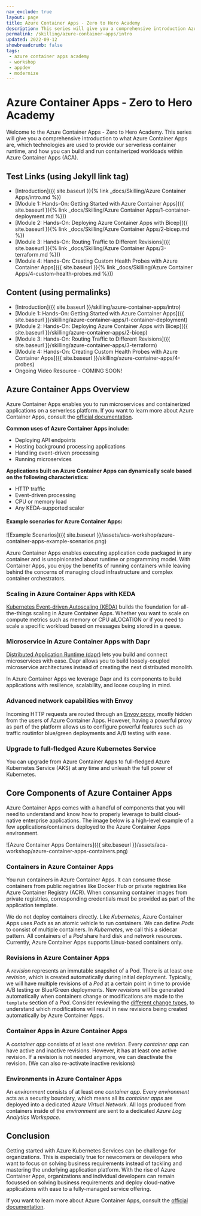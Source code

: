 ```yaml
---
nav_exclude: true
layout: page
title: Azure Container Apps - Zero to Hero Academy
description: This series will give you a comprehensive introduction Azure Container Apps.
permalink: /skilling/azure-container-apps/intro
updated: 2022-09-12
showbreadcrumb: false
tags:
 - azure container apps academy
 - workshop
 - appdev
 - modernize
---
```


# Azure Container Apps - Zero to Hero Academy

Welcome to the Azure Container Apps - Zero to Hero Academy. This series will give you a comprehensive introduction to what Azure Container Apps are, which technologies are used to provide our serverless container runtime, and how you can build and run containerized workloads within Azure Container Apps (ACA).

## Test Links (using Jekyll link tag)

* [Introduction]({{ site.baseurl }}{% link _docs/Skilling/Azure Container Apps/intro.md %})
* [Module 1: Hands-On: Getting Started with Azure Container Apps]({{ site.baseurl }}{% link _docs/Skilling/Azure Container Apps/1-container-deployment.md %}))
* [Module 2: Hands-On: Deploying Azure Container Apps with Bicep]({{ site.baseurl }}{% link _docs/Skilling/Azure Container Apps/2-bicep.md %})
* [Module 3: Hands-On: Routing Traffic to Different Revisions]({{ site.baseurl }}{% link _docs/Skilling/Azure Container Apps/3-terraform.md %}))
* [Module 4: Hands-On: Creating Custom Health Probes with Azure Container Apps]({{ site.baseurl }}{% link _docs/Skilling/Azure Container Apps/4-custom-health-probes.md %}))


## Content (using permalinks)

* [Introduction]({{ site.baseurl }}/skilling/azure-container-apps/intro)
* [Module 1: Hands-On: Getting Started with Azure Container Apps]({{ site.baseurl }}/skilling/azure-container-apps/1-container-deployment)
* [Module 2: Hands-On: Deploying Azure Container Apps with Bicep]({{ site.baseurl }}/skilling/azure-container-apps/2-bicep)
* [Module 3: Hands-On: Routing Traffic to Different Revisions]({{ site.baseurl }}/skilling/azure-container-apps/3-terraform)
* [Module 4: Hands-On: Creating Custom Health Probes with Azure Container Apps]({{ site.baseurl }}/skilling/azure-container-apps/4-probes)
* Ongoing Video Resource - COMING SOON!

## Azure Container Apps Overview

Azure Container Apps enables you to run microservices and containerized applications on a serverless platform. If you want to learn more about Azure Container Apps, consult the [official documentation](https://docs.microsoft.com/en-us/azure/container-apps/).

**Common uses of Azure Container Apps include:**
* Deploying API endpoints
* Hosting background processing applications
* Handling event-driven processing
* Running microservices


**Applications built on Azure Container Apps can dynamically scale based on the following characteristics:**
* HTTP traffic
* Event-driven processing
* CPU or memory load
* Any KEDA-supported scaler

#### Example scenarios for Azure Container Apps:

![Example Scenarios]({{ site.baseurl }}/assets/aca-workshop/azure-container-apps-example-scenarios.png)

Azure Container Apps enables executing application code packaged in any container and is unopinionated about runtime or programming model. With Container Apps, you enjoy the benefits of running containers while leaving behind the concerns of managing cloud infrastructure and complex container orchestrators.

### Scaling in Azure Container Apps with KEDA

[Kubernetes Event-driven Autoscaling (KEDA)](https://keda.sh/) builds the foundation for all-the-things scaling in Azure Container Apps. Whether you want to scale on compute metrics such as memory or CPU alLOCATION or if you need to scale a specific workload based on messages being stored in a queue.


### Microservice in Azure Container Apps with Dapr

[Distributed Application Runtime (dapr)](https://dapr.io/) lets you build and connect microservices with ease. Dapr allows you to build loosely-coupled microservice architectures instead of creating the next distributed monolith.

In Azure Container Apps we leverage Dapr and its components to build applications with resilience, scalability, and loose coupling in mind.

### Advanced network capabilities with Envoy

Incoming HTTP requests are routed through an [Envoy proxy](https://www.envoyproxy.io/), mostly hidden from the users of Azure Container Apps. However, having a powerful proxy as part of the platform allows us to configure powerful features such as traffic routinfor blue/green deployments and A/B testing with ease.

### Upgrade to full-fledged Azure Kubernetes Service

You can upgrade from Azure Container Apps to full-fledged Azure Kubernetes Service (AKS) at any time and unleash the full power of Kubernetes.

## Core Components of Azure Container Apps

Azure Container Apps comes with a handful of components that you will need to understand and know how to properly leverage to build cloud-native enterprise applications. The image below is a high-level example of a few applications/containers deployed to the Azure Container Apps environment.

![Azure Container Apps Containers]({{ site.baseurl }}/assets/aca-workshop/azure-container-apps-containers.png)

### Containers in Azure Container Apps

You run containers in Azure Container Apps. It can consume those containers from public registries like Docker Hub or private registries like Azure Container Registry (ACR). When consuming container images from private registries, corresponding credentials must be provided as part of the application template.

We do not deploy containers directly. Like _Kubernetes_, Azure Container Apps uses _Pods_ as an atomic vehicle to run containers. We can define _Pods_ to consist of multiple containers. In _Kubernetes_, we call this a sidecar pattern. All containers of a _Pod_ share hard disk and network resources. Currently, Azure Container Apps supports Linux-based containers only.

### Revisions in Azure Container Apps

A _revision_ represents an immutable snapshot of a Pod. There is at least one _revision_, which is created automatically during initial deployment. Typically, we will have multiple revisions of a _Pod_ at a certain point in time to provide A/B testing or Blue/Green deployments. New _revisions_ will be generated automatically when containers change or modifications are made to the `template` section of a _Pod_. Consider reviewing the [different change types](https://docs.microsoft.com/en-us/azure/container-apps/revisions#change-types), to understand which modifications will result in new revisions being created automatically by Azure Container Apps.

### Container Apps in Azure Container Apps

A _container app_ consists of at least one _revision_. Every _container app_ can have active and inactive revisions. However, it has at least one active revision. If a revision is not needed anymore, we can deactivate the revision. (We can also re-activate inactive revisions)

### Environments in Azure Container Apps

An _environment_ consists of at least one _container app_. Every _environment_ acts as a security boundary, which means all its _container apps_ are deployed into a dedicated _Azure Virtual Network_. All logs produced from containers inside of the _environment_ are sent to a dedicated _Azure Log Analytics Workspace_.

## Conclusion

Getting started with Azure Kubernetes Services can be challenge for organizations. This is especially true for newcomers or developers who want to focus on solving business requirements instead of tackling and mastering the underlying application platform. With the rise of Azure Container Apps, organizations and individual developers can remain focussed on solving business requirements and deploy cloud-native applications with ease to a fully-managed service offering.

If you want to learn more about Azure Container Apps, consult the [official documentation](https://docs.microsoft.com/en-us/azure/container-apps/).
